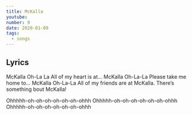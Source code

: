 ```yaml
---
title: McKalla
youtube: 
number: 9
date: 2020-01-09
tags:
  - songs
---
```


## Lyrics
McKalla Oh-La La
All of my heart is at...
McKalla Oh-La-La
Please take me home to...
McKalla Oh-La-La
All of my friends are at McKalla.
There’s something bout McKalla!

Ohhhhh-oh-oh-oh-oh-oh-oh-ohhh
Ohhhhh-oh-oh-oh-oh-oh-oh-ohhh
Ohhhhh-oh-oh-oh-oh-oh-oh-ohhh
